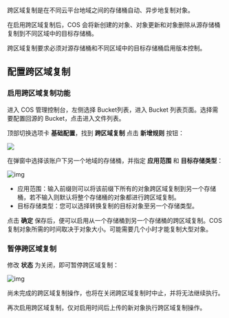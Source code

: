 跨区域复制是在不同云平台地域之间的存储桶自动、异步地复制对象。

在启用跨区域复制后，COS 会将新创建的对象、对象更新和对象删除从源存储桶复制到不同区域中的目标存储桶。

跨区域复制要求必须对源存储桶和不同区域中的目标存储桶启用版本控制。

## 配置跨区域复制

### 启用跨区域复制功能

进入 COS 管理控制台，左侧选择 Bucket列表，进入 Bucket 列表页面。选择需要配置回源的 Bucket，点击进入文件列表。

顶部切换选项卡 **基础配置**，找到 **跨区域复制** 点击 **新增规则** 按钮：

![](https://mc.qcloudimg.com/static/img/74dbf6f28344b5b94d46aa84684e339b/image.jpg)

在弹窗中选择该账户下另一个地域的存储桶，并指定 **应用范围** 和 **目标存储类型**：

![img](https://mc.qcloudimg.com/static/img/671d04b56818d9a5330ddec54af4851a/image.jpg)

- 应用范围：输入前缀则可以将该前缀下所有的对象跨区域复制到另一个存储桶，若不输入则默认将整个存储桶的对象都进行跨区域复制。
- 目标存储类型：您可以选择转换复制的目标对象至另一个存储类型。

点击 **确定** 保存后，便可以启用从一个存储桶到另一个存储桶的跨区域复制。COS 复制对象所需的时间取决于对象大小。可能需要几个小时才能复制大型对象。

### 暂停跨区域复制

修改 **状态** 为关闭，即可暂停跨区域复制：

![img](https://mc.qcloudimg.com/static/img/408ec0a39a1ed4264b25ab3505ab29fc/image.jpg)

尚未完成的跨区域复制操作，也将在关闭跨区域复制时中止，并将无法继续执行。

再次启用跨区域复制，仅对启用时间后上传的新对象执行跨区域复制操作。